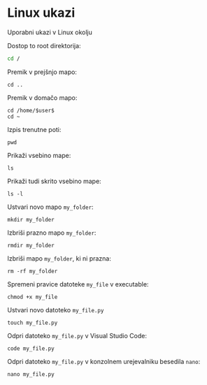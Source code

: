 # Linux ukazi

Uporabni ukazi v Linux okolju

Dostop to root direktorija:
```bash
cd /
```
Premik v prejšnjo mapo:
```
cd ..
```
Premik v domačo mapo:
```
cd /home/$user$
cd ~
```
Izpis trenutne poti:
```
pwd
```
Prikaži vsebino mape:
```
ls
```
Prikaži tudi skrito vsebino mape:
```
ls -l
```
Ustvari novo mapo `my_folder`:
```
mkdir my_folder
```
Izbriši prazno mapo `my_folder`:
```
rmdir my_folder
```
Izbriši mapo `my_folder`, ki ni prazna:
```
rm -rf my_folder
```
Spremeni pravice datoteke `my_file` v executable:
```
chmod +x my_file
```
Ustvari novo datoteko `my_file.py`
```
touch my_file.py
```
Odpri datoteko `my_file.py` v Visual Studio Code:
```
code my_file.py
```
Odpri datoteko `my_file.py` v konzolnem urejevalniku besedila `nano`:
```
nano my_file.py
```

